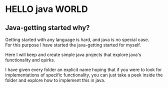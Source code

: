 # HELLO java WORLD
## Java-getting started why?

Getting started with any language is hard, and java is no special case. <br>
For this purpose I have started the java-getting started for myself. 

Here I will keep and create simple java projects that explore java's functionality and quirks. <br> 

I have given every folder an explicit name hoping that if you were to look for implementations of specific functionality, you can just take a peek inside the folder and explore how to implement this in java.

